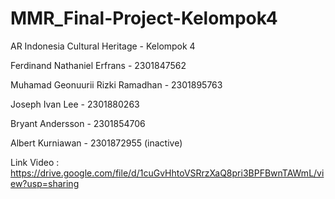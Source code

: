 # MMR_Final-Project-Kelompok4
AR Indonesia Cultural Heritage - Kelompok 4

Ferdinand Nathaniel Erfrans - 2301847562

Muhamad Geonuurii Rizki Ramadhan - 2301895763

Joseph Ivan Lee - 2301880263

Bryant Andersson - 2301854706

Albert Kurniawan - 2301872955 (inactive)

Link Video :
https://drive.google.com/file/d/1cuGvHhtoVSRrzXaQ8pri3BPFBwnTAWmL/view?usp=sharing
